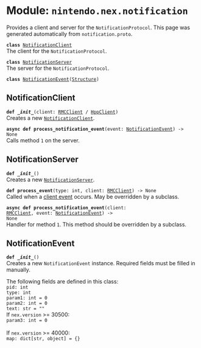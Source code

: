 
# Module: <code>nintendo.nex.notification</code>

Provides a client and server for the `NotificationProtocol`. This page was generated automatically from `notification.proto`.

<code>**class** [NotificationClient](#notificationclient)</code><br>
<span class="docs">The client for the `NotificationProtocol`.</span>

<code>**class** [NotificationServer](#notificationserver)</code><br>
<span class="docs">The server for the `NotificationProtocol`.</span>

<code>**class** [NotificationEvent](#notificationevent)([Structure](../common))</code><br>

## NotificationClient
<code>**def _\_init__**(client: [RMCClient](../rmc#rmcclient) / [HppClient](../hpp#hppclient))</code><br>
<span class="docs">Creates a new [`NotificationClient`](#notificationclient).</span>

<code>**async def process_notification_event**(event: [NotificationEvent](../notification#notificationevent)) -> None</code><br>
<span class="docs">Calls method `1` on the server.</span>

## NotificationServer
<code>**def _\_init__**()</code><br>
<span class="docs">Creates a new [`NotificationServer`](#notificationserver).</span>

<code>**def process_event**(type: int, client: [RMCClient](../rmc#rmcclient)) -> None</code><br>
<span class="docs">Called when a [client event](../rmc#rmcevent) occurs. May be overridden by a subclass.</span>

<code>**async def process_notification_event**(client: [RMCClient](../rmc#rmcclient), event: [NotificationEvent](../notification#notificationevent)) -> None</code><br>
<span class="docs">Handler for method `1`. This method should be overridden by a subclass.</span>

## NotificationEvent
<code>**def _\_init__**()</code><br>
<span class="docs">Creates a new `NotificationEvent` instance. Required fields must be filled in manually.</span>

The following fields are defined in this class:<br>
<span class="docs">
<code>pid: int</code><br>
<code>type: int</code><br>
<code>param1: int = 0</code><br>
<code>param2: int = 0</code><br>
<code>text: str = ""</code><br>
If `nex.version` >= 30500:<br>
<span class="docs">
<code>param3: int = 0</code><br>
</span><br>
If `nex.version` >= 40000:<br>
<span class="docs">
<code>map: dict[str, object] = {}</code><br>
</span><br>
</span><br>

